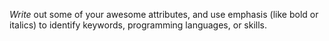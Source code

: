 *Write* out some of your awesome attributes, and use emphasis (like bold or italics) to identify keywords, programming languages, or skills. 
